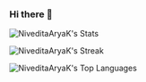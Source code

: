 ### Hi there 👋

<!--
**NiveditaAryaK/NiveditaAryaK** is a ✨ _special_ ✨ repository because its `README.md` (this file) appears on your GitHub profile.

Here are some ideas to get you started:

- 🔭 I’m currently working on ...
- 🌱 I’m currently learning ...
- 👯 I’m looking to collaborate on ...
- 🤔 I’m looking for help with ...
- 💬 Ask me about ...
- 📫 How to reach me: ...
- 😄 Pronouns: ...
- ⚡ Fun fact: ...
-->
![NiveditaAryaK's Stats](https://github-readme-stats.vercel.app/api?username=NiveditaAryaK&theme=vue-dark&show_icons=true&hide_border=true&count_private=true)

![NiveditaAryaK's Streak](https://github-readme-streak-stats.herokuapp.com/?user=NiveditaAryaK&theme=vue-dark&hide_border=true)

![NiveditaAryaK's Top Languages](https://github-readme-stats.vercel.app/api/top-langs/?username=NiveditaAryaK&theme=vue-dark&show_icons=true&hide_border=true&layout=compact)
